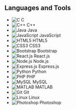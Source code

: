 ## Languages and Tools
- ![C](https://raw.githubusercontent.com/devicons/devicon/master/icons/c/c-original.svg) C
- ![C++](https://raw.githubusercontent.com/devicons/devicon/master/icons/cplusplus/cplusplus-original.svg) C++
- ![Java](https://raw.githubusercontent.com/devicons/devicon/master/icons/java/java-original.svg) Java
- ![JavaScript](https://raw.githubusercontent.com/devicons/devicon/master/icons/javascript/javascript-original.svg) JavaScript
- ![HTML5](https://raw.githubusercontent.com/devicons/devicon/master/icons/html5/html5-original-wordmark.svg) HTML5
- ![CSS3](https://raw.githubusercontent.com/devicons/devicon/master/icons/css3/css3-original-wordmark.svg) CSS3
- ![Bootstrap](https://raw.githubusercontent.com/devicons/devicon/master/icons/bootstrap/bootstrap-plain-wordmark.svg) Bootstrap
- ![React.js](https://raw.githubusercontent.com/devicons/devicon/master/icons/react/react-original-wordmark.svg) React.js
- ![Node.js](https://raw.githubusercontent.com/devicons/devicon/master/icons/nodejs/nodejs-original-wordmark.svg) Node.js
- ![Express.js](https://raw.githubusercontent.com/devicons/devicon/master/icons/express/express-original-wordmark.svg) Express.js
- ![Python](https://raw.githubusercontent.com/devicons/devicon/master/icons/python/python-original.svg) Python
- ![PHP](https://raw.githubusercontent.com/devicons/devicon/master/icons/php/php-original.svg) PHP
- ![MySQL](https://raw.githubusercontent.com/devicons/devicon/master/icons/mysql/mysql-original-wordmark.svg) MySQL
- ![MATLAB](https://upload.wikimedia.org/wikipedia/commons/2/21/Matlab_Logo.png) MATLAB
- ![Git](https://www.vectorlogo.zone/logos/git-scm/git-scm-icon.svg) Git
- ![Linux](https://raw.githubusercontent.com/devicons/devicon/master/icons/linux/linux-original.svg) Linux
- ![Photoshop](https://raw.githubusercontent.com/devicons/devicon/master/icons/photoshop/photoshop-line.svg) Photoshop
